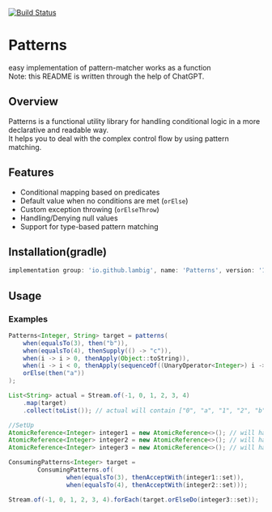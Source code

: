 [![Build Status](https://travis-ci.com/lambig/Patterns.svg?branch=main)](https://travis-ci.com/lambig/Patterns)
# Patterns
easy implementation of pattern-matcher works as a function  
Note: this README is written through the help of ChatGPT.  

## Overview
Patterns is a functional utility library for handling conditional logic in a more declarative and readable way.  
It helps you to deal with the complex control flow by using pattern matching.

## Features

- Conditional mapping based on predicates
- Default value when no conditions are met (`orElse`)
- Custom exception throwing (`orElseThrow`)
- Handling/Denying null values
- Support for type-based pattern matching

## Installation(gradle)

```gradle
implementation group: 'io.github.lambig', name: 'Patterns', version: '1.3.0'
```


## Usage

### Examples

```java
Patterns<Integer, String> target = patterns(
    when(equalsTo(3), then("b")),
    when(equalsTo(4), thenSupply(() -> "c")),
    when(i -> i > 0, thenApply(Object::toString)),
    when(i -> i < 0, thenApply(sequenceOf((UnaryOperator<Integer>) i -> i + 1, Number::longValue, Object::toString))),
    orElse(then("a"))
);

List<String> actual = Stream.of(-1, 0, 1, 2, 3, 4)
    .map(target)
    .collect(toList()); // actual will contain ["0", "a", "1", "2", "b", "c"]
```

```java
//SetUp
AtomicReference<Integer> integer1 = new AtomicReference<>(); // will have 3
AtomicReference<Integer> integer2 = new AtomicReference<>(); // will have 4
AtomicReference<Integer> integer3 = new AtomicReference<>(); // will have 2

ConsumingPatterns<Integer> target =
        ConsumingPatterns.of(
                when(equalsTo(3), thenAcceptWith(integer1::set)),
                when(equalsTo(4), thenAcceptWith(integer2::set)));

Stream.of(-1, 0, 1, 2, 3, 4).forEach(target.orElseDo(integer3::set));
```
